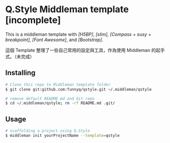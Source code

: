 # Q.Style Middleman template [incomplete]

This is a middleman template with *[H5BP]*, *[slim]*, *[Compass + susy + breakpoint]*, *[Font Awesome]*, and *[Bootstrap]*.

這個 Template 整理了一些自己常用的設定與工具，作為使用 Middleman 的起手式。（未完成）

## Installing

````sh
# Clone this repo to Middleman template folder
$ git clone git:github.com:funnyq/qstyle.git ~/.middleman/qstyle

# remove default README.md and Git repo
$ cd ~/.middleman/qstyle; rm -rf README.md .git/
````

## Usage
````sh
# scaffolding a project using Q.Style
$ middleman init yourProjectName --template=qstyle
````
